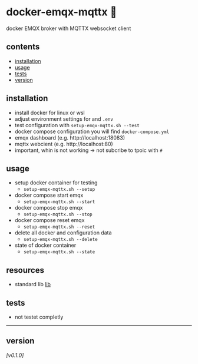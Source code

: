 # docker-emqx-mqttx :twisted_rightwards_arrows:
docker EMQX broker with MQTTX websocket client

## contents
* [installation](#installation)
* [usage](#usage)
* [tests](#tests)
* [version](#version)

## installation
* install docker for linux or wsl
* adjust environment settings for and `.env`
* test configuration with `setup-emqx-mqttx.sh --test`
* docker compose configuration you will find `docker-compose.yml` 
* emqx dashboard (e.g. http://localhost:18083)
* mqttx webcient (e.g. http://localhost:80)
* important, whin is not working -> not subcribe to tpoic with `#`
  
## usage 
* setup docker container for testing
  - `setup-emqx-mqttx.sh --setup` 
* docker compose start emqx
  - `setup-emqx-mqttx.sh --start`
* docker compose stop emqx
  - `setup-emqx-mqttx.sh --stop`
* docker compose reset emqx
  - `setup-emqx-mqttx.sh --reset`
* delete all docker and configuration data
  - `setup-emqx-mqttx.sh --delete`
* state of docker container
  - `setup-emqx-mqttx.sh --state`

## resources
* standard lib [lib](../../posix-lib-utils/)

## tests
* not testet completly
  
---
## version
*[v0.1.0]*

